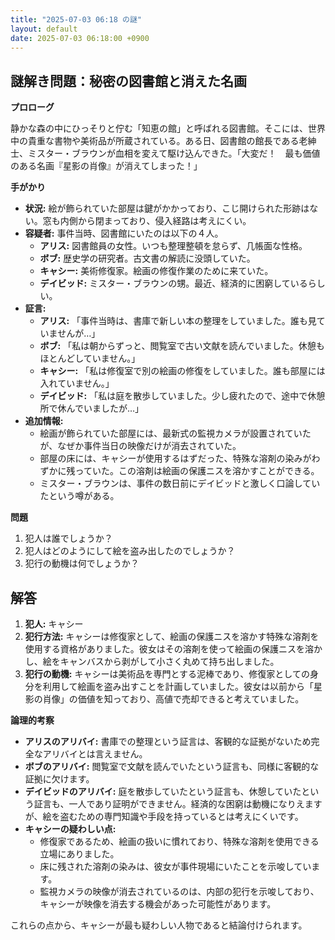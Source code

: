 ```yaml
---
title: "2025-07-03 06:18 の謎"
layout: default
date: 2025-07-03 06:18:00 +0900
---
```

## 謎解き問題：秘密の図書館と消えた名画

**プロローグ**

静かな森の中にひっそりと佇む「知恵の館」と呼ばれる図書館。そこには、世界中の貴重な書物や美術品が所蔵されている。ある日、図書館の館長である老紳士、ミスター・ブラウンが血相を変えて駆け込んできた。「大変だ！　最も価値のある名画『星影の肖像』が消えてしまった！」

**手がかり**

*   **状況:** 絵が飾られていた部屋は鍵がかかっており、こじ開けられた形跡はない。窓も内側から閉まっており、侵入経路は考えにくい。
*   **容疑者:** 事件当時、図書館にいたのは以下の４人。
    *   **アリス:** 図書館員の女性。いつも整理整頓を怠らず、几帳面な性格。
    *   **ボブ:** 歴史学の研究者。古文書の解読に没頭していた。
    *   **キャシー:** 美術修復家。絵画の修復作業のために来ていた。
    *   **デイビッド:** ミスター・ブラウンの甥。最近、経済的に困窮しているらしい。
*   **証言:**
    *   **アリス:** 「事件当時は、書庫で新しい本の整理をしていました。誰も見ていませんが…」
    *   **ボブ:** 「私は朝からずっと、閲覧室で古い文献を読んでいました。休憩もほとんどしていません。」
    *   **キャシー:** 「私は修復室で別の絵画の修復をしていました。誰も部屋には入れていません。」
    *   **デイビッド:** 「私は庭を散歩していました。少し疲れたので、途中で休憩所で休んでいましたが…」
*   **追加情報:**
    *   絵画が飾られていた部屋には、最新式の監視カメラが設置されていたが、なぜか事件当日の映像だけが消去されていた。
    *   部屋の床には、キャシーが使用するはずだった、特殊な溶剤の染みがわずかに残っていた。この溶剤は絵画の保護ニスを溶かすことができる。
    *   ミスター・ブラウンは、事件の数日前にデイビッドと激しく口論していたという噂がある。

**問題**

1.  犯人は誰でしょうか？
2.  犯人はどのようにして絵を盗み出したのでしょうか？
3.  犯行の動機は何でしょうか？

## 解答

1.  **犯人:** キャシー
2.  **犯行方法:** キャシーは修復家として、絵画の保護ニスを溶かす特殊な溶剤を使用する資格がありました。彼女はその溶剤を使って絵画の保護ニスを溶かし、絵をキャンバスから剥がして小さく丸めて持ち出しました。
3.  **犯行の動機:** キャシーは美術品を専門とする泥棒であり、修復家としての身分を利用して絵画を盗み出すことを計画していました。彼女は以前から「星影の肖像」の価値を知っており、高値で売却できると考えていました。

**論理的考察**

*   **アリスのアリバイ:** 書庫での整理という証言は、客観的な証拠がないため完全なアリバイとは言えません。
*   **ボブのアリバイ:** 閲覧室で文献を読んでいたという証言も、同様に客観的な証拠に欠けます。
*   **デイビッドのアリバイ:** 庭を散歩していたという証言も、休憩していたという証言も、一人であり証明ができません。経済的な困窮は動機になりえますが、絵を盗むための専門知識や手段を持っているとは考えにくいです。
*   **キャシーの疑わしい点:**
    *   修復家であるため、絵画の扱いに慣れており、特殊な溶剤を使用できる立場にありました。
    *   床に残された溶剤の染みは、彼女が事件現場にいたことを示唆しています。
    *   監視カメラの映像が消去されているのは、内部の犯行を示唆しており、キャシーが映像を消去する機会があった可能性があります。

これらの点から、キャシーが最も疑わしい人物であると結論付けられます。
